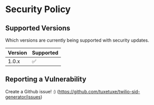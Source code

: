# Security Policy

## Supported Versions

Which versions are currently being supported with security updates.

| Version | Supported          |
| ------- | ------------------ |
| 1.0.x   | :white_check_mark: |

## Reporting a Vulnerability

Create a Github issue! :)  (https://github.com/tuxetuxe/twilio-sid-generator/issues)
